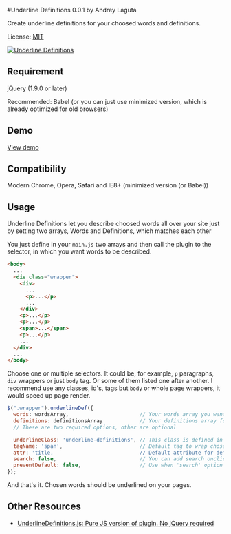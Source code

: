 #Underline Definitions 0.0.1 by Andrey Laguta

Create underline definitions for your choosed words and definitions.

License: [MIT](https://mit-license.org)

[![Underline Definitions](https://ckkz-it.github.io/underlinedef-jquery/img/preview.png "Underline Definitions")](https://ckkz-it.github.io/underlinedef-jquery/)

## Requirement

jQuery (1.9.0 or later)

Recommended: Babel (or you can just use minimized version, which is already optimized for old browsers)

## Demo
[View demo](https://ckkz-it.github.io/underlinedef-jquery/)

## Compatibility
Modern Chrome, Opera, Safari and IE8+ (minimized version (or Babel))

## Usage
Underline Definitions let you describe choosed words all over your site just by setting two arrays, Words and Definitions, which matches each other

You just define in your `main.js` two arrays and then call the plugin to the selector, in which you want words to be described.

````html
<body>
  ...
  <div class="wrapper">
    <div>
      ...
      <p>...</p>
      ...
    </div>
    <p>...</p>
    <p>...</p>
    <span>...</span>
    <p>...</p>
    ...
  </div>
  ...
</body>
````
Choose one or multiple selectors. It could be, for example, `p` paragraphs, `div` wrappers or just `body` tag. Or some of them listed one after another. I recommend use any classes, id's, tags but `body` or whole page wrappers, it would speed up page render.

````javascript
$(".wrapper").underlineDef({
  words: wordsArray,                       // Your words array you want to describe.
  definitions: definitionsArray            // Your definitions array for chosen words. Remember, they have to match each other.
  // These are two required options, other are optional

  underlineClass: 'underline-definitions', // This class is defined in plugin and attached to head wrapped in style tag, if another class isn't defined. To use your own class, just set it in this option and edit in your stylesheet file as usual.
  tagName: 'span',                         // Default tag to wrap chosen words in.
  attr: 'title,                            // Default attribute for definitions. If you want to use custom tooltips for definitions, change attr to 'data-title' or other which is used in your custom tooltips plugin.
  search: false,                           // You can add search onclick event for words. Availiable options: 'google', 'wikipedia', 'yandex'. Also, you can add your own search engines in javascript source file.
  preventDefault: false,                   // Use when 'search' option is set. Useful if tagName is 'a' and you want to prevent default action.
});
````

And that's it. Chosen words should be underlined on your pages.


## Other Resources
- [UnderlineDefinitions.js: Pure JS version of plugin. No jQuery required](https://github.com/ckkz-it/underlinedef-purejs)
